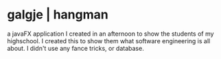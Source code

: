 # galgje | hangman
a javaFX application I created in an afternoon to show the students of my highschool. I created this to show them what software engineering is all about. I didn't use any fance tricks, or database.
